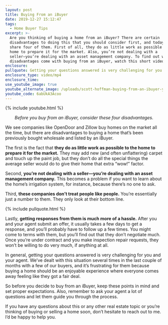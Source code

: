 ```yaml
---
layout: post
title: Buying From an iBuyer
date: 2019-12-27 15:12:47
tags:
  - Home Buyer Tips
excerpt: >-
  Are you thinking of buying a home from an iBuyer? There are certain
  disadvantages to doing this that you should consider first, and today I’ll
  share four of them. First of all, they do as little work as possible to the
  home to prepare it for the market. Also, you’re not dealing with a
  seller—you’re dealing with an asset management company. To find out what other
  disadvantages come with buying from an iBuyer, watch this short video.
enclosure:
pullquote: Getting your questions answered is very challenging for you and your agent.
enclosure_type: video/mp4
enclosure_time:
use_youtube_image: true
youtube_alternate_image: /uploads/scott-hoffman-buying-from-an-ibuyer-youtube.jpg
youtube_code: 6abUkA3Acoo
---
```


{% include youtube.html %}

<p style="text-align: center;"><em>Before you buy from an iBuyer, consider these four disadvantages.</em></p>

We see companies like OpenDoor and Zillow buy homes on the market all the time, but there are disadvantages to buying a home that’s been previously bought wholesale and listed by an iBuyer.&nbsp;&nbsp;

The first is the fact that **they do as little work as possible to the home to prepare it for the market.** They may add new (and often unflattering) carpet and touch up the paint job, but they don’t do all the special things the average seller would do to give their home that extra “wow\!” factor.&nbsp;

Second, **you’re not dealing with a seller—you’re dealing with an asset management company.** This becomes a problem if you want to learn about the home’s irrigation system, for instance, because there’s no one to ask.&nbsp;

Third, **these companies don’t treat people like people.** You’re essentially just a number to them. They only look at their bottom line.&nbsp;

{% include pullquote.html %}

Lastly, **getting responses from them is much more of a hassle.** After you and your agent submit an offer, it usually takes a few days to get a response, and you’ll probably have to follow up a few times. You might come to terms with them, but you’ll find out that they don’t negotiate much. Once you’re under contract and you make inspection repair requests, they won’t be willing to do very much, if anything at all.&nbsp;

In general, getting your questions answered is very challenging for you and your agent. We’ve dealt with this situation several times in the last couple of months with a few of our buyers, and it’s frustrating for them because buying a home should be an enjoyable experience where everyone comes away feeling like they got a fair deal.&nbsp;

So before you decide to buy from an iBuyer, keep these points in mind and set proper expectations. Also, remember to ask your agent a lot of questions and let them guide you through the process.&nbsp;

If you have any questions about this or any other real estate topic or you’re thinking of buying or selling a home soon, don’t hesitate to reach out to me. I’d be happy to help you.

&nbsp;